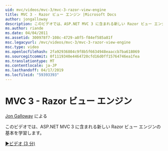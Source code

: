 ```yaml
---
uid: mvc/videos/mvc-3/mvc-3-razor-view-engine
title: MVC 3 - Razor ビュー エンジン |Microsoft Docs
author: jongalloway
description: このビデオでは、ASP.NET MVC 3 に含まれる新しい Razor ビュー エンジンの基本を学習します。
ms.author: riande
ms.date: 04/04/2011
ms.assetid: 300978f7-108c-4729-a8f5-f84ef585a81f
msc.legacyurl: /mvc/videos/mvc-3/mvc-3-razor-view-engine
msc.type: video
ms.openlocfilehash: 2fa92936804c9f8b5f6634948eaaccb7ba618069
ms.sourcegitcommit: 0f1119340e4464720cfd16d0ff15764746ea1fea
ms.translationtype: MT
ms.contentlocale: ja-JP
ms.lasthandoff: 04/17/2019
ms.locfileid: "59393393"
---
```

# <a name="mvc-3---razor-view-engine"></a>MVC 3 - Razor ビュー エンジン

[Jon Galloway](https://github.com/jongalloway) による

このビデオでは、ASP.NET MVC 3 に含まれる新しい Razor ビュー エンジンの基本を学習します。

[&#9654;ビデオ (3 分)](https://channel9.msdn.com/Blogs/ASP-NET-Site-Videos/mvc-3-razor-view-engine)
